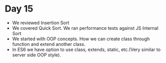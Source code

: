 # Day 15

* We reviewed Insertion Sort
* We covered Quick Sort. We ran performance tests against JS Internal Sort
* We started with OOP concepts. How we can create class through function and extend another class.
* In ES6 we have option to use class, extends, static, etc.(Very similar to server side OOP style).


